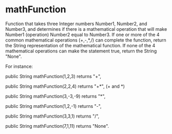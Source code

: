 # mathFunction
Function that takes three Integer numbers Number1, Number2, and Number3, and determines if there is a mathematical operation that will make Number1 (operation) Number2 equal to Number3. If one or more of the 4 common mathematical operations (+,-,*,/) can complete the function, return the String representation of the mathematical function. If none of the 4 mathematical operations can make the statement true, return the String "None".

For instance:

public String mathFunction(1,2,3) returns "+",

public String mathFunction(2,2,4) returns "+*", (+ and *)

public String mathFunction(3,-3,-9) returns "*",

public String mathFunction(1,2,-1) returns "-",

public String mathFunction(3,3,1) returns "/",

public String mathFunction(7,1,11) returns "None".
